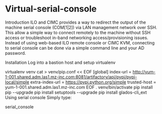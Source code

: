 # Virtual-serial-console

Introduction
ILO and CIMC provides a way to redirect the output of the machine serial console (COM[1|2]) via LAN management network over SSH. This allow a simple way to connect remotely to the machine without SSH access or troubleshoot in-band networking access/provisioning issues. Instead of using web-based ILO remote console or CIMC KVM, connecting to serial console can be done via a simple command line and your AD password.

Installation
Log into a bastion host and setup virtualenv

virtualenv venv
cat > venv/pip.conf << EOF
[global]
index-url = http://yum-1-001.shared.adm.las1.mz-inc.com:8081/artifactory/api/pypi/pypi-local/simple
extra-index-url = https://pypi.python.org/simple
trusted-host = yum-1-001.shared.adm.las1.mz-inc.com
EOF
. venv/bin/activate
pip install pip --upgrade
pip install setuptools --upgrade
pip install glados-cli_ext
Using serial console
Simply type:

serial_console <hostname>
